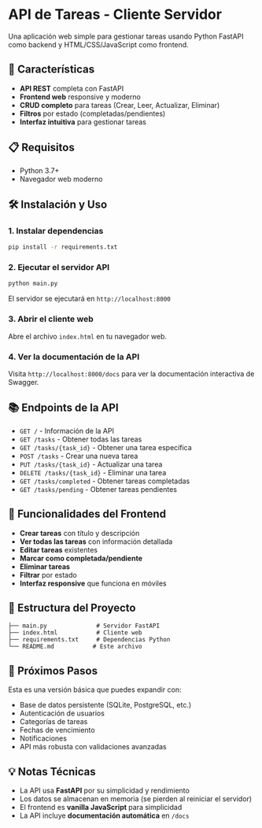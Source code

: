# API de Tareas - Cliente Servidor

Una aplicación web simple para gestionar tareas usando Python FastAPI como backend y HTML/CSS/JavaScript como frontend.

## 🚀 Características

- **API REST** completa con FastAPI
- **Frontend web** responsive y moderno
- **CRUD completo** para tareas (Crear, Leer, Actualizar, Eliminar)
- **Filtros** por estado (completadas/pendientes)
- **Interfaz intuitiva** para gestionar tareas

## 📋 Requisitos

- Python 3.7+
- Navegador web moderno

## 🛠️ Instalación y Uso

### 1. Instalar dependencias

```bash
pip install -r requirements.txt
```

### 2. Ejecutar el servidor API

```bash
python main.py
```

El servidor se ejecutará en `http://localhost:8000`

### 3. Abrir el cliente web

Abre el archivo `index.html` en tu navegador web.

### 4. Ver la documentación de la API

Visita `http://localhost:8000/docs` para ver la documentación interactiva de Swagger.

## 📚 Endpoints de la API

- `GET /` - Información de la API
- `GET /tasks` - Obtener todas las tareas
- `GET /tasks/{task_id}` - Obtener una tarea específica
- `POST /tasks` - Crear una nueva tarea
- `PUT /tasks/{task_id}` - Actualizar una tarea
- `DELETE /tasks/{task_id}` - Eliminar una tarea
- `GET /tasks/completed` - Obtener tareas completadas
- `GET /tasks/pending` - Obtener tareas pendientes

## 🎯 Funcionalidades del Frontend

- **Crear tareas** con título y descripción
- **Ver todas las tareas** con información detallada
- **Editar tareas** existentes
- **Marcar como completada/pendiente**
- **Eliminar tareas**
- **Filtrar** por estado
- **Interfaz responsive** que funciona en móviles

## 🔧 Estructura del Proyecto

```
├── main.py              # Servidor FastAPI
├── index.html           # Cliente web
├── requirements.txt     # Dependencias Python
└── README.md           # Este archivo
```

## 🚀 Próximos Pasos

Esta es una versión básica que puedes expandir con:
- Base de datos persistente (SQLite, PostgreSQL, etc.)
- Autenticación de usuarios
- Categorías de tareas
- Fechas de vencimiento
- Notificaciones
- API más robusta con validaciones avanzadas

## 💡 Notas Técnicas

- La API usa **FastAPI** por su simplicidad y rendimiento
- Los datos se almacenan en memoria (se pierden al reiniciar el servidor)
- El frontend es **vanilla JavaScript** para simplicidad
- La API incluye **documentación automática** en `/docs`
